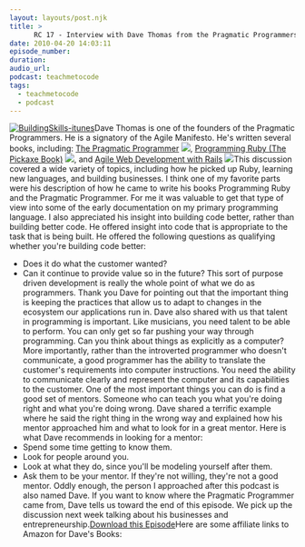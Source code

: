 ```yaml
---
layout: layouts/post.njk
title: >
      RC 17 - Interview with Dave Thomas from the Pragmatic Programmers - Part 1
date: 2010-04-20 14:03:11
episode_number: 
duration: 
audio_url: 
podcast: teachmetocode
tags: 
  - teachmetocode
  - podcast
---
```


[![](http://teachmetocode.com/podcast/files/2010/08/BuildingSkills-itunes.jpg "BuildingSkills-itunes")](http://teachmetocode.com/podcast/files/2010/08/BuildingSkills-itunes.jpg)Dave Thomas is one of the founders of the Pragmatic Programmers. He is a signatory of the Agile Manifesto. He's written several books, including: [The Pragmatic Programmer](http://www.amazon.com/gp/product/020161622X?ie=UTF8&tag=chamaxwoo-20&linkCode=as2&camp=1789&creative=390957&creativeASIN=020161622X) ![](http://www.assoc-amazon.com/e/ir?t=chamaxwoo-20&l=as2&o=1&a=020161622X), [Programming Ruby (The Pickaxe Book)](http://www.amazon.com/gp/product/1934356085?ie=UTF8&tag=chamaxwoo-20&linkCode=as2&camp=1789&creative=390957&creativeASIN=1934356085) ![](http://www.assoc-amazon.com/e/ir?t=chamaxwoo-20&l=as2&o=1&a=1934356085), and [Agile Web Development with Rails](http://www.amazon.com/gp/product/1934356166?ie=UTF8&tag=chamaxwoo-20&linkCode=as2&camp=1789&creative=390957&creativeASIN=1934356166) ![](http://www.assoc-amazon.com/e/ir?t=chamaxwoo-20&l=as2&o=1&a=1934356166)This discussion covered a wide variety of topics, including how he picked up Ruby, learning new languages, and building businesses. I think one of my favorite parts were his description of how he came to write his books Programming Ruby and the Pragmatic Programmer. For me it was valuable to get that type of view into some of the early documentation on my primary programming language. I also appreciated his insight into building code better, rather than building better code. He offered insight into code that is appropriate to the task that is being built. He offered the following questions as qualifying whether you're building code better:
- Does it do what the customer wanted?
- Can it continue to provide value so in the future?
This sort of purpose driven development is really the whole point of what we do as programmers. Thank you Dave for pointing out that the important thing is keeping the practices that allow us to adapt to changes in the ecosystem our applications run in. Dave also shared with us that talent in programming is important. Like musicians, you need talent to be able to perform. You can only get so far pushing your way through programming. Can you think about things as explicitly as a computer? More importantly, rather than the introverted programmer who doesn't communicate, a good programmer has the ability to translate the customer's requirements into computer instructions. You need the ability to communicate clearly and represent the computer and its capabilities to the customer. One of the most important things you can do is find a good set of mentors. Someone who can teach you what you're doing right and what you're doing wrong. Dave shared a terrific example where he said the right thing in the wrong way and explained how his mentor approached him and what to look for in a great mentor. Here is what Dave recommends in looking for a mentor:
- Spend some time getting to know them.
- Look for people around you.
- Look at what they do, since you'll be modeling yourself after them.
- Ask them to be your mentor. If they're not willing, they're not a good mentor.
Oddly enough, the person I approached after this podcast is also named Dave. If you want to know where the Pragmatic Programmer came from, Dave tells us toward the end of this episode. We pick up the discussion next week talking about his businesses and entrepreneurship.[Download this Episode](http://media.libsyn.com/media/charlesmaxwood/rc_17_dave_thomas_interview_part_1.mp3)Here are some affiliate links to Amazon for Dave's Books:
